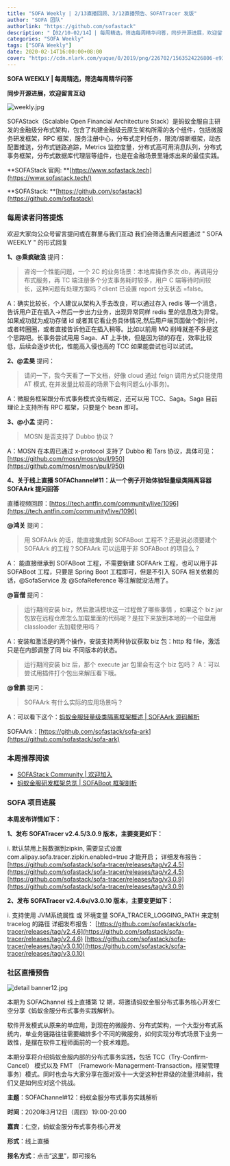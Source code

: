 ```yaml
---
title: "SOFA Weekly | 2/13直播回顾、3/12直播预告、SOFATracer 发版"
author: "SOFA 团队"
authorlink: "https://github.com/sofastack"
description: "【02/10-02/14】| 每周精选，筛选每周精华问答，同步开源进展，欢迎留言互动。"
categories: "SOFA Weekly"
tags: ["SOFA Weekly"]
date: 2020-02-14T16:00:00+08:00
cover: "https://cdn.nlark.com/yuque/0/2019/png/226702/1563524226806-e93607a3-1b77-4ca2-8c3c-0384ab966154.png"
---
```


**SOFA WEEKLY | 每周精选，筛选每周精华问答**

**同步开源进展，欢迎留言互动**

![weekly.jpg](https://cdn.nlark.com/yuque/0/2019/jpeg/226702/1562925824761-fc720f21-9622-437b-a783-0b0729eda119.jpeg)

SOFAStack（Scalable Open Financial Architecture Stack）是蚂蚁金服自主研发的金融级分布式架构，包含了构建金融级云原生架构所需的各个组件，包括微服务研发框架，RPC 框架，服务注册中心，分布式定时任务，限流/熔断框架，动态配置推送，分布式链路追踪，Metrics 监控度量，分布式高可用消息队列，分布式事务框架，分布式数据库代理层等组件，也是在金融场景里锤炼出来的最佳实践。

**SOFAStack 官网: **[https://www.sofastack.tech](https://www.sofastack.tech/)

**SOFAStack: **[https://github.com/sofastack](https://github.com/sofastack)

### 每周读者问答提炼

欢迎大家向公众号留言提问或在群里与我们互动
我们会筛选重点问题通过 " SOFA WEEKLY " 的形式回复

**1、@乘疯破浪** 提问：

> 咨询一个性能问题，一个 2C 的业务场景：本地库操作多次 db，再调用分布式服务，再 TC 端注册多个分支事务耗时较多，用户 C 端等待时间较长，这种问题有处理方案吗？client 已设置 report 分支状态 =false。

A：确实比较长，个人建议从架构入手去改良，可以通过存入 redis 等一个消息，告诉用户正在插入->然后一步出力业务，出现异常同样 redis 里的信息改为异常。如果成功就为成功存储 id 或者其它看业务具体情况,然后用户端页面做个倒计时，或者转圈圈，或者直接告诉他正在插入稍等。比如以前用 MQ 削峰就差不多是这个思路吧。长事务尝试用用 Saga、AT 上手快，但是因为锁的存在，效率比较低，后续会逐步优化，性能高入侵也高的 TCC 如果能尝试也可以试试。

**2、@孟昊** 提问：

> 请问一下，我今天看了一下文档，好像 cloud 通过 feign 调用方式只能使用 AT 模式, 在并发量比较高的场景下会有问题么(小事务)。

A：微服务框架跟分布式事务模式没有绑定，还可以用 TCC、Saga。Saga 目前理论上支持所有 RPC 框架，只要是个 bean 即可。

**3、@小孟** 提问：

> MOSN 是否支持了 Dubbo 协议？

A：MOSN 在本周已通过 x-protocol 支持了 Dubbo 和 Tars 协议，具体可见：
[https://github.com/mosn/mosn/pull/950](https://github.com/mosn/mosn/pull/950)

**4、关于线上直播 SOFAChannel#11：从一个例子开始体验轻量级类隔离容器 SOFAArk 提问回答**

直播视频回顾：[https://tech.antfin.com/community/live/1096](https://tech.antfin.com/community/live/1096)

**@鸿关** 提问：

> 用 SOFAArk 的话，能直接集成到 SOFABoot 工程不？还是说必须要建个 SOFAArk 的工程？SOFAArk 可以运用于非 SOFABoot 的项目么？

A： 能直接继承到 SOFABoot 工程，不需要新建 SOFAArk 工程，也可以用于非 SOFABoot 工程，只要是 Spring Boot 工程即可，但是不引入 SOFA 相关依赖的话，@SofaService 及 @SofaReference 等注解就没法用了。

**@盲僧** 提问：

> 运行期间安装 biz，然后激活模块这一过程做了哪些事情 ，如果这个 biz jar 包放在远程仓库怎么加载里面的代码呢？是拉下来放到本地的一个磁盘用 classloader 去加载使用吗？

A：安装和激活是的两个操作，安装支持两种协议获取 biz 包：http 和 file，激活只是在内部调整了同 biz 不同版本的状态。

> 运行期间安装 biz 后，那个 execute jar 包里会有这个 biz 包吗？
A：可以尝试用插件打个包出来解压看下哦。

**@曾鹏** 提问：

> SOFAArk 有什么实际的应用场景吗？
> 
A：可以看下这个：[蚂蚁金服轻量级类隔离框架概述 | SOFAArk 源码解析](http://mp.weixin.qq.com/s?__biz=MzUzMzU5Mjc1Nw==&mid=2247485740&idx=1&sn=2a4c3a87ad6721493a9d9deb6bc92a14&chksm=faa0e6f6cdd76fe0f3166199b30576b2078e367b8aaeb12a2a0d5419e141790c8a27f6307b4e&scene=21)

SOFAArk：[https://github.com/sofastack/sofa-ark](https://github.com/sofastack/sofa-ark)

### 本周推荐阅读

- [SOFAStack Community | 欢迎加入](http://mp.weixin.qq.com/s?__biz=MzUzMzU5Mjc1Nw==&mid=2247485851&idx=1&sn=da03b7e342e6406e042d581bd384a691&chksm=faa0e641cdd76f57d3b7fcf381bb3503528d6cae537c58a36f5d59dd02b3af46964883822621&scene=21)
- [蚂蚁金服研发框架总览 | SOFABoot 框架剖析](/blog/sofa-boot-overview/)

### SOFA 项目进展

**本周发布详情如下：**

**1、发布 SOFATracer v2.4.5/3.0.9 版本，主要变更如下：**

i. 默认禁用上报数据到zipkin, 需要显式设置 com.alipay.sofa.tracer.zipkin.enabled=true 才能开启；
详细发布报告：
[https://github.com/sofastack/sofa-tracer/releases/tag/v2.4.5](https://github.com/sofastack/sofa-tracer/releases/tag/v2.4.5)
[https://github.com/sofastack/sofa-tracer/releases/tag/v3.0.9](https://github.com/sofastack/sofa-tracer/releases/tag/v3.0.9)

**2、发布 SOFATracer v2.4.6v/v3.0.10 版本，主要变更如下：**

i. 支持使用 JVM系统属性 或 环境变量 SOFA_TRACER_LOGGING_PATH 来定制 tracelog 的路径
详细发布报告：
[https://github.com/sofastack/sofa-tracer/releases/tag/v2.4.6](https://github.com/sofastack/sofa-tracer/releases/tag/v2.4.6)
[https://github.com/sofastack/sofa-tracer/releases/tag/v3.0.10](https://github.com/sofastack/sofa-tracer/releases/tag/v3.0.10)

### 社区直播预告

![detail banner12.jpg](https://cdn.nlark.com/yuque/0/2020/jpeg/226702/1581670095015-cc3cc59c-6f09-43fb-87c2-ce115f0c22a6.jpeg)

本期为 SOFAChannel 线上直播第 12 期，将邀请蚂蚁金服分布式事务核心开发仁空分享《蚂蚁金服分布式事务实践解析》。

软件开发模式从原来的单应用，到现在的微服务、分布式架构，一个大型分布式系统内，单业务链路往往需要编排多个不同的微服务，如何实现分布式场景下业务一致性，是摆在软件工程师面前的一个技术难题。

本期分享将介绍蚂蚁金服内部的分布式事务实践，包括 TCC（Try-Confirm-Cancel） 模式以及 FMT （Framework-Managerment-Transaction，框架管理事务）模式。同时也会与大家分享在面对双十一大促这种世界级的流量洪峰前，我们又是如何应对这个挑战。

**主题**：SOFAChannel#12：蚂蚁金服分布式事务实践解析

**时间**：2020年3月12日（周四）19:00-20:00

**嘉宾**：仁空，蚂蚁金服分布式事务核心开发

**形式**：线上直播

**报名方式**：点击“[这里](https://tech.antfin.com/community/live/1119)”，即可报名
